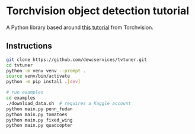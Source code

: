 # Torchvision object detection tutorial

A Python library based around [this tutorial](https://pytorch.org/tutorials/intermediate/torchvision_tutorial.html) from Torchvision.

## Instructions

```bash
git clone https://github.com/dewcservices/tvtuner.git
cd tvtuner
python -m venv venv --prompt .
source venv/bin/activate
python -m pip install .[dev]

# run examples
cd examples
./download_data.sh  # requires a Kaggle account
python main.py penn_fudan 
python main.py tomatoes
python main.py fixed_wing
python main.py quadcopter
```
